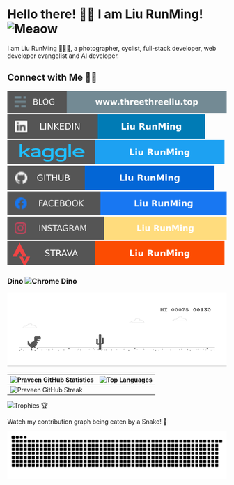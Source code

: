 # Hello there! 👋🏻 I am Liu RunMing! <img src="https://i.imgur.com/veZrcC7.gif" alt="Meaow" width="50" />

I am Liu RunMing 🙋🏻‍♂️, a photographer, cyclist, full-stack developer, web developer evangelist and AI developer.

## Connect with Me 🤝🏻

[![Blog](https://raw.githubusercontent.com/lts0131/lts0131/main/soc/bl.svg)](https://blog.praveen.science/) [![LinkedIn](https://raw.githubusercontent.com/lts0131/lts0131/main/soc/li.svg)](www.linkedin.com/in/threethreeliu)[![Kaggle](https://raw.githubusercontent.com/lts0131/lts0131/main/soc/kg.svg)](https://twitter.com/lts0131) [![GitHub](https://raw.githubusercontent.com/lts0131/lts0131/main/soc/gh.svg)](https://github.com/lts0131) [![Facebook](https://raw.githubusercontent.com/lts0131/lts0131/main/soc/fb.svg)](https://www.facebook.com/profile.php?id=100010727012245) [![Instagram](https://raw.githubusercontent.com/lts0131/lts0131/main/soc/ig.svg)](https://www.instagram.com/threethreeliu) [![Strava](https://raw.githubusercontent.com/lts0131/lts0131/main/soc/st.svg)](https://www.strava.com/athletes/liurunming)

### Dino <img src="https://i.imgur.com/2AGajNs.png" alt="Chrome Dino" width="24" />

![Dino](https://raw.githubusercontent.com/lts0131/lts0131/main/dino.gif)

| ![Praveen GitHub Statistics](https://github-readme-stats.vercel.app/api?username=lts0131&show_icons=true) | ![Top Languages](https://github-readme-stats.vercel.app/api/top-langs/?username=lts0131) |
| --- | --- |
| ![Praveen GitHub Streak](https://github-readme-streak-stats.herokuapp.com/?user=lts0131)

![Trophies 🏆](https://github-profile-trophy.vercel.app/?username=lts0131)

Watch my contribution graph being eaten by a Snake! 🐍

![Watch my contribution graph being eaten by a Snake!](https://raw.githubusercontent.com/lts0131/lts0131/main/soc/snake.svg)
